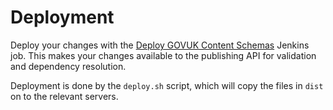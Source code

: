 # Deployment

Deploy your changes with the [Deploy GOVUK Content Schemas](https://deploy.publishing.service.gov.uk/job/Deploy_GOVUK_Content_Schemas/) Jenkins job.  This makes your changes available to the publishing API for validation and dependency resolution.

Deployment is done by the `deploy.sh` script, which will copy the files in
`dist` on to the relevant servers.
